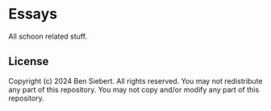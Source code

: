 # Essays
All schoon related stuff.
## License
Copyright (c) 2024 Ben Siebert. All rights reserved.
You may not redistribute any part of this repository.
You may not copy and/or modify any part of this repository.
